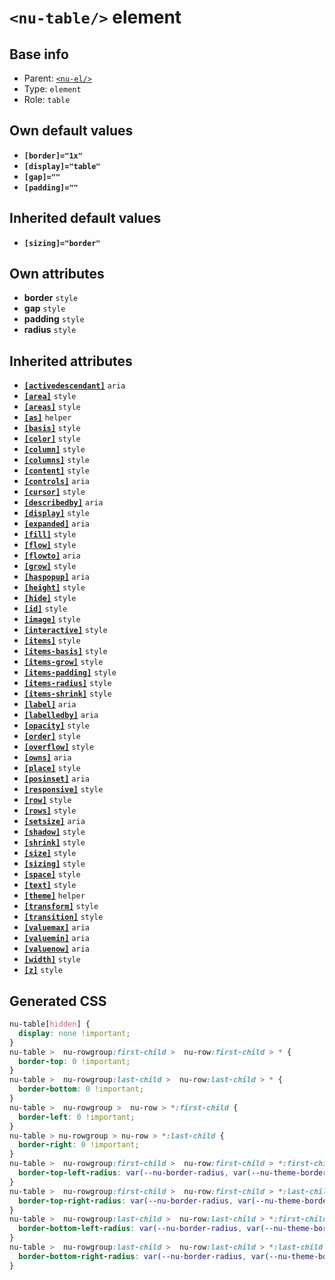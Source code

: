 # `<nu-table/>` element

## Base info
* Parent: [`<nu-el/>`](./nu-el.md)
* Type: `element`
* Role: `table`


## Own default values
* **`[border]="1x"`**
* **`[display]="table"`**
* **`[gap]=""`**
* **`[padding]=""`**

## Inherited default values
* **`[sizing]="border"`**


## Own attributes
* **border** `style`
* **gap** `style`
* **padding** `style`
* **radius** `style`


## Inherited attributes
* **[`[activedescendant]`](../attributes/activedescendant.md)** `aria`
* **[`[area]`](../attributes/area.md)** `style`
* **[`[areas]`](../attributes/areas.md)** `style`
* **[`[as]`](../attributes/as.md)** `helper`
* **[`[basis]`](../attributes/basis.md)** `style`
* **[`[color]`](../attributes/color.md)** `style`
* **[`[column]`](../attributes/column.md)** `style`
* **[`[columns]`](../attributes/columns.md)** `style`
* **[`[content]`](../attributes/content.md)** `style`
* **[`[controls]`](../attributes/controls.md)** `aria`
* **[`[cursor]`](../attributes/cursor.md)** `style`
* **[`[describedby]`](../attributes/describedby.md)** `aria`
* **[`[display]`](../attributes/display.md)** `style`
* **[`[expanded]`](../attributes/expanded.md)** `aria`
* **[`[fill]`](../attributes/fill.md)** `style`
* **[`[flow]`](../attributes/flow.md)** `style`
* **[`[flowto]`](../attributes/flowto.md)** `aria`
* **[`[grow]`](../attributes/grow.md)** `style`
* **[`[haspopup]`](../attributes/haspopup.md)** `aria`
* **[`[height]`](../attributes/height.md)** `style`
* **[`[hide]`](../attributes/hide.md)** `style`
* **[`[id]`](../attributes/id.md)** `style`
* **[`[image]`](../attributes/image.md)** `style`
* **[`[interactive]`](../attributes/interactive.md)** `style`
* **[`[items]`](../attributes/items.md)** `style`
* **[`[items-basis]`](../attributes/items-basis.md)** `style`
* **[`[items-grow]`](../attributes/items-grow.md)** `style`
* **[`[items-padding]`](../attributes/items-padding.md)** `style`
* **[`[items-radius]`](../attributes/items-radius.md)** `style`
* **[`[items-shrink]`](../attributes/items-shrink.md)** `style`
* **[`[label]`](../attributes/label.md)** `aria`
* **[`[labelledby]`](../attributes/labelledby.md)** `aria`
* **[`[opacity]`](../attributes/opacity.md)** `style`
* **[`[order]`](../attributes/order.md)** `style`
* **[`[overflow]`](../attributes/overflow.md)** `style`
* **[`[owns]`](../attributes/owns.md)** `aria`
* **[`[place]`](../attributes/place.md)** `style`
* **[`[posinset]`](../attributes/posinset.md)** `aria`
* **[`[responsive]`](../attributes/responsive.md)** `style`
* **[`[row]`](../attributes/row.md)** `style`
* **[`[rows]`](../attributes/rows.md)** `style`
* **[`[setsize]`](../attributes/setsize.md)** `aria`
* **[`[shadow]`](../attributes/shadow.md)** `style`
* **[`[shrink]`](../attributes/shrink.md)** `style`
* **[`[size]`](../attributes/size.md)** `style`
* **[`[sizing]`](../attributes/sizing.md)** `style`
* **[`[space]`](../attributes/space.md)** `style`
* **[`[text]`](../attributes/text.md)** `style`
* **[`[theme]`](../attributes/theme.md)** `helper`
* **[`[transform]`](../attributes/transform.md)** `style`
* **[`[transition]`](../attributes/transition.md)** `style`
* **[`[valuemax]`](../attributes/valuemax.md)** `aria`
* **[`[valuemin]`](../attributes/valuemin.md)** `aria`
* **[`[valuenow]`](../attributes/valuenow.md)** `aria`
* **[`[width]`](../attributes/width.md)** `style`
* **[`[z]`](../attributes/z.md)** `style`

## Generated CSS
```css
nu-table[hidden] {
  display: none !important;
}
nu-table >  nu-rowgroup:first-child >  nu-row:first-child > * {
  border-top: 0 !important;
}
nu-table >  nu-rowgroup:last-child >  nu-row:last-child > * {
  border-bottom: 0 !important;
}
nu-table >  nu-rowgroup >  nu-row > *:first-child {
  border-left: 0 !important;
}
nu-table > nu-rowgroup > nu-row > *:last-child {
  border-right: 0 !important;
}
nu-table >  nu-rowgroup:first-child >  nu-row:first-child > *:first-child {
  border-top-left-radius: var(--nu-border-radius, var(--nu-theme-border-radius));
}
nu-table >  nu-rowgroup:first-child >  nu-row:first-child > *:last-child {
  border-top-right-radius: var(--nu-border-radius, var(--nu-theme-border-radius));
}
nu-table >  nu-rowgroup:last-child >  nu-row:last-child > *:first-child {
  border-bottom-left-radius: var(--nu-border-radius, var(--nu-theme-border-radius));
}
nu-table >  nu-rowgroup:last-child >  nu-row:last-child > *:last-child {
  border-bottom-right-radius: var(--nu-border-radius, var(--nu-theme-border-radius));
}
```
